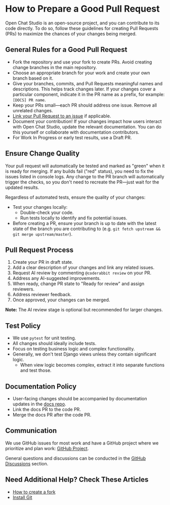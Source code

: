 # How to Prepare a Good Pull Request

Open Chat Studio is an open-source project, and you can contribute to its code directly. To do so, follow these guidelines for creating Pull Requests (PRs) to maximize the chances of your changes being merged.

## General Rules for a Good Pull Request

* Fork the repository and use your fork to create PRs. Avoid creating change branches in the main repository.
* Choose an appropriate branch for your work and create your own branch based on it.
* Give your branches, commits, and Pull Requests meaningful names and descriptions. This helps track changes later. If your changes cover a particular component, indicate it in the PR name as a prefix, for example: `[DOCS] PR name`.
* Keep your PRs small—each PR should address one issue. Remove all unrelated changes.
* [Link your Pull Request to an issue](https://docs.github.com/en/issues/tracking-your-work-with-issues/linking-a-pull-request-to-an-issue-using-the-pull-request-sidebar) if applicable.
* Document your contribution! If your changes impact how users interact with Open Chat Studio, update the relevant documentation. You can do this yourself or collaborate with documentation contributors.
* For Work In Progress or early test results, use a Draft PR.

## Ensure Change Quality

Your pull request will automatically be tested and marked as "green" when it is ready for merging. If any builds fail ("red" status), you need to fix the issues listed in console logs. Any change to the PR branch will automatically trigger the checks, so you don't need to recreate the PR—just wait for the updated results.

Regardless of automated tests, ensure the quality of your changes:

* Test your changes locally:
  * Double-check your code.
  * Run tests locally to identify and fix potential issues.
* Before creating a PR, ensure your branch is up to date with the latest state of the branch you are contributing to (e.g. `git fetch upstream && git merge upstream/master`).

## Pull Request Process

1. Create your PR in draft state.
2. Add a clear description of your changes and link any related issues.
3. Request AI review by commenting `@coderabbit review` on your PR.
4. Address any AI-suggested improvements.
5. When ready, change PR state to "Ready for review" and assign reviewers.
6. Address reviewer feedback.
7. Once approved, your changes can be merged.

**Note:** The AI review stage is optional but recommended for larger changes.

## Test Policy

* We use `pytest` for unit testing.
* All changes should ideally include tests.
* Focus on testing business logic and complex functionality.
* Generally, we don't test Django views unless they contain significant logic.
  * When view logic becomes complex, extract it into separate functions and test those.

## Documentation Policy

* User-facing changes should be accompanied by documentation updates in the [docs repo](https://github.com/dimagi/open-chat-studio-docs/).
* Link the docs PR to the code PR.
* Merge the docs PR after the code PR.

## Communication

We use GitHub issues for most work and have a GitHub project where we prioritize and plan work: [GitHub Project](https://github.com/orgs/dimagi/projects/3/views/1).

General questions and discussions can be conducted in the [GitHub Discussions](https://github.com/dimagi/open-chat-studio/discussions) section.

## Need Additional Help? Check These Articles

* [How to create a fork](https://docs.github.com/en/pull-requests/collaborating-with-pull-requests/working-with-forks/fork-a-repo)
* [Install Git](https://git-scm.com/book/en/v2/Getting-Started-First-Time-Git-Setup)
